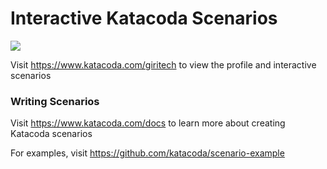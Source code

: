 # Interactive Katacoda Scenarios

[![](http://shields.katacoda.com/katacoda/giritech/count.svg)](https://www.katacoda.com/giritech "Get your profile on Katacoda.com")

Visit https://www.katacoda.com/giritech to view the profile and interactive scenarios

### Writing Scenarios
Visit https://www.katacoda.com/docs to learn more about creating Katacoda scenarios

For examples, visit https://github.com/katacoda/scenario-example
